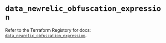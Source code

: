 # `data_newrelic_obfuscation_expression`

Refer to the Terraform Registory for docs: [`data_newrelic_obfuscation_expression`](https://www.terraform.io/docs/providers/newrelic/d/obfuscation_expression).
